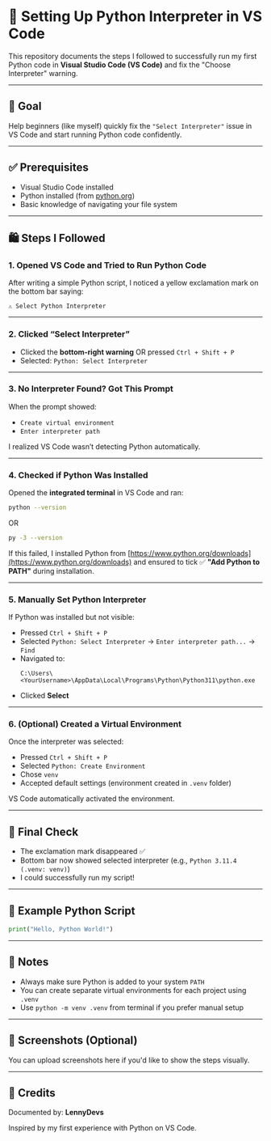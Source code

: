# 🐍 Setting Up Python Interpreter in VS Code

This repository documents the steps I followed to successfully run my first Python code in **Visual Studio Code (VS Code)** and fix the "Choose Interpreter" warning.

---

## 🚀 Goal

Help beginners (like myself) quickly fix the `"Select Interpreter"` issue in VS Code and start running Python code confidently.

---

## ✅ Prerequisites

- Visual Studio Code installed
- Python installed (from [python.org](https://www.python.org/))
- Basic knowledge of navigating your file system

---

## 🛍️ Steps I Followed

### 1. Opened VS Code and Tried to Run Python Code

After writing a simple Python script, I noticed a yellow exclamation mark on the bottom bar saying:

```
⚠️ Select Python Interpreter
```

---

### 2. Clicked “Select Interpreter”

- Clicked the **bottom-right warning** OR pressed `Ctrl + Shift + P`
- Selected: `Python: Select Interpreter`

---

### 3. No Interpreter Found? Got This Prompt

When the prompt showed:

- `Create virtual environment`
- `Enter interpreter path`

I realized VS Code wasn’t detecting Python automatically.

---

### 4. Checked if Python Was Installed

Opened the **integrated terminal** in VS Code and ran:

```bash
python --version
```
OR

```bash
py -3 --version
```

If this failed, I installed Python from [https://www.python.org/downloads](https://www.python.org/downloads) and ensured to tick ✅ **"Add Python to PATH"** during installation.

---

### 5. Manually Set Python Interpreter

If Python was installed but not visible:

- Pressed `Ctrl + Shift + P`
- Selected `Python: Select Interpreter` → `Enter interpreter path...` → `Find`
- Navigated to:
  ```
  C:\Users\<YourUsername>\AppData\Local\Programs\Python\Python311\python.exe
  ```
- Clicked **Select**

---

### 6. (Optional) Created a Virtual Environment

Once the interpreter was selected:

- Pressed `Ctrl + Shift + P`
- Selected `Python: Create Environment`
- Chose `venv`
- Accepted default settings (environment created in `.venv` folder)

VS Code automatically activated the environment.

---

## 🔪 Final Check

- The exclamation mark disappeared ✅
- Bottom bar now showed selected interpreter (e.g., `Python 3.11.4 (.venv: venv)`)
- I could successfully run my script!

---

## 📁 Example Python Script

```python
print("Hello, Python World!")
```

---

## 📌 Notes

- Always make sure Python is added to your system `PATH`
- You can create separate virtual environments for each project using `.venv`
- Use `python -m venv .venv` from terminal if you prefer manual setup

---

## 📸 Screenshots (Optional)

You can upload screenshots here if you'd like to show the steps visually.

---

## 🙌 Credits

Documented by: **LennyDevs**

Inspired by my first experience with Python on VS Code.
